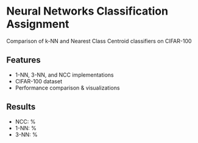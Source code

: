 # Neural Networks Classification Assignment
Comparison of k-NN and Nearest Class Centroid classifiers on CIFAR-100

## Features
- 1-NN, 3-NN, and NCC implementations
- CIFAR-100 dataset
- Performance comparison & visualizations

## Results
- NCC: %
- 1-NN: %
- 3-NN: %
